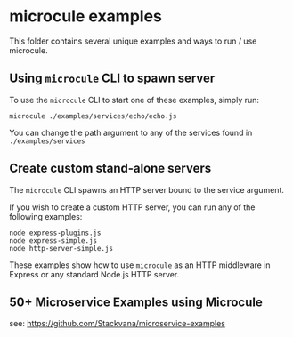# microcule examples

This folder contains several unique examples and ways to run / use microcule.

## Using `microcule` CLI to spawn server

To use the `microcule` CLI to start one of these examples, simply run:

```
microcule ./examples/services/echo/echo.js
```

You can change the path argument to any of the services found in `./examples/services`

## Create custom stand-alone servers

The `microcule` CLI spawns an HTTP server bound to the service argument.

If you wish to create a custom HTTP server, you can run any of the following examples:

```
node express-plugins.js
node express-simple.js
node http-server-simple.js
```

These examples show how to use `microcule` as an HTTP middleware in Express or any standard Node.js HTTP server.

## 50+ Microservice Examples using Microcule

see: https://github.com/Stackvana/microservice-examples
